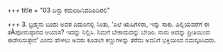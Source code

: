 +++
title = "03 ಬನ್ದು ಕಮಲಜನಿವದಿರಿದಿರಲಿ"

+++
3. ಬ್ರಹ್ಮನು ಬಂದು ಅವರ ಎದುರಿನಲ್ಲಿ ನಿಂತು, ‘ಎಲೆ ಋಷಿಗಳಿರಾ, ಇನ್ನು ಸಾಕು. ಎಲ್ಲಿಯವರೆಗೆ ಈ ತÀಪೋನುಷ್ಠಾನದ ಆಯಾಸ? ಇದನ್ನು ನಿಲ್ಲಿಸಿ. ನಿಮಗೆ ಬೇಕಾದುದನ್ನು  ಬೇಡಿರಿ. ನಾನು ಅದನ್ನು ಪ್ರೀತಿಯಿಂದ ಈಡೇರಿಸುತ್ತೇನೆ’ ಎಂದು ಹೇಳಲು ಅವರು ಕೂಡಲೇ ಕಣ್ಣುಗಳನ್ನು ತೆರೆದು ಅವನಿಗೆ ಭಕ್ತಿಯಿಂದ ನಮಸ್ಕರಿಸಿದರು.